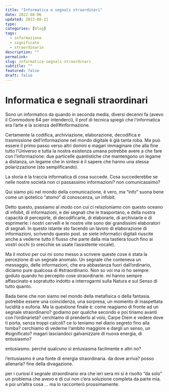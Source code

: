 ```yaml
---
title: "Informatica e segnali straordinari"
date: 2022-08-06
updated: 2023-08-21
type: 
categories: [blog]
tags:
  - informazione
  - significato
  - straordinario
description: ""
permalink: 
slug: informatica-segnali-straordinari
subtitle: ""
featured: false
draft: false
---
```

# Informatica e segnali straordinari
Sono un informatico da quando in seconda media, diversi decenni fa (avevo il Commodore 64 per intenderci), il prof di tecnica spiegò che l’informatica era l’arte e la scienza dell’#informazione. 

Certamente la codifica, archiviazione, elaborazione, decodifica e trasmissione dell’informazione nel mondo digitale è già tanta roba. Ma può essere il primo passo verso altri domini e magari immaginare che alla fine tutto l’Universo e tutta la nostra esistenza umana potrebbe avere a che fare con l’informazione: due particelle quantistiche che mantengono un legame a distanza, un legame che in sintesi è il sapere che hanno una stessa polarizzazione (sto semplificando). 

La storia è la traccia informatica di cosa succede. Cosa succederebbe se nelle nostre società non ci passassimo informazioni? non comunicassimo?

Qui siamo più nel mondo della comunicazione, è vero, ma “info” suona bene come un ipotetico “atomo” di conoscenza, un infobit. 

Detto questo, passiamo al modo con cui ci relazioniamo con questo oceano di infobit, di informazioni, e dei segnali che le trasportano, e della nostra capacità di percepirle, di decodificarle, di elaborarle, di archiviarle e di esprimerle: i nostri cervelli e le nostre vite sono dei grandissimi elaboratori di segnali. 
In questo istante sto facendo un lavoro di elaborazione di informazioni, scrivendo questo post. se siete informatici digitali riuscite anche a vederne tutto il flusso che parte dalla mia tastiera touch fino ai vostri occhi (o orecchie se usate l’assistente vocale). 

Ma il motivo per cui mi sono messo a scrivere queste cose è stata la percezione di un segnale anomalo. Un segnale che conteneva un messaggio, delle informazioni, che era abbastanza fuori dall’ordinario, diciamo pure qualcosa di #straordinario. 
Non so voi ma io ho sempre goduto quando ho percepito cose straordinarie. mi hanno sempre affascinato e sopratutto indotto a interrogarmi sulla Natura e sul Senso di tutto quanto.

Bada bene che non siamo nel mondo della metafisica o della fantasia. potrebbe essere una coincidenza, una sorpresa, un momento di inaspettata lucidità o euforia. 
Ma la questione finale è: come reagiamo di fronte ad un segnale straordinario?
godiamo per qualche secondo e poi tiriamo avanti con l’ordinarietà? cerchiamo di prenderlo al volo, Carpe Diem e vedere dove ti porta, senza troppi calcoli? ce lo teniamo nel diario segreto fino alla tomba? cerchiamo di vederne l‘ambito maggiore e dargli un senso, un #significato? magari lasciandoci galvanizzare di nuova energia, di entusiasmo?

entusiasmo. perché qualcuno si entusiasma facilmente e altri no?

l’entusiasmo è una fonte di energia straordinaria. da dove arriva? posso allenarla?
fine della divagazione. 

per i curiosi il segnale straordinario era che ieri sera mi si è risolto “da solo” un problema che avevo e di cui non c’era soluzione completa da parte mia. e poi un’altra cosa … ma lo racconterò prossimamente.